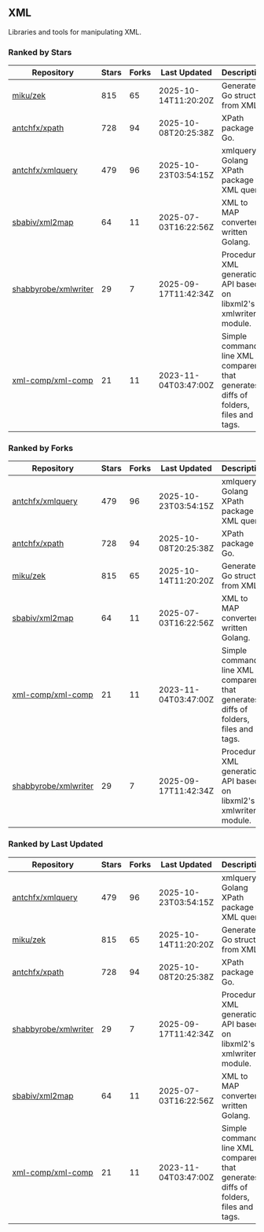 ## XML

Libraries and tools for manipulating XML.

### Ranked by Stars

| Repository | Stars | Forks | Last Updated | Description | 
|------------|-------|-------|--------------|-------------|
| [miku/zek](https://github.com/miku/zek) | 815 | 65 | 2025-10-14T11:20:20Z |  Generate a Go struct from XML. |
| [antchfx/xpath](https://github.com/antchfx/xpath) | 728 | 94 | 2025-10-08T20:25:38Z |  XPath package for Go. |
| [antchfx/xmlquery](https://github.com/antchfx/xmlquery) | 479 | 96 | 2025-10-23T03:54:15Z |  xmlquery is Golang XPath package for XML query. |
| [sbabiv/xml2map](https://github.com/sbabiv/xml2map) | 64 | 11 | 2025-07-03T16:22:56Z |  XML to MAP converter written Golang. |
| [shabbyrobe/xmlwriter](https://github.com/shabbyrobe/xmlwriter) | 29 | 7 | 2025-09-17T11:42:34Z |  Procedural XML generation API based on libxml2's xmlwriter module. |
| [xml-comp/xml-comp](https://github.com/xml-comp/xml-comp) | 21 | 11 | 2023-11-04T03:47:00Z |  Simple command line XML comparer that generates diffs of folders, files and tags. |

### Ranked by Forks

| Repository | Stars | Forks | Last Updated | Description | 
|------------|-------|-------|--------------|-------------|
| [antchfx/xmlquery](https://github.com/antchfx/xmlquery) | 479 | 96 | 2025-10-23T03:54:15Z |  xmlquery is Golang XPath package for XML query. |
| [antchfx/xpath](https://github.com/antchfx/xpath) | 728 | 94 | 2025-10-08T20:25:38Z |  XPath package for Go. |
| [miku/zek](https://github.com/miku/zek) | 815 | 65 | 2025-10-14T11:20:20Z |  Generate a Go struct from XML. |
| [sbabiv/xml2map](https://github.com/sbabiv/xml2map) | 64 | 11 | 2025-07-03T16:22:56Z |  XML to MAP converter written Golang. |
| [xml-comp/xml-comp](https://github.com/xml-comp/xml-comp) | 21 | 11 | 2023-11-04T03:47:00Z |  Simple command line XML comparer that generates diffs of folders, files and tags. |
| [shabbyrobe/xmlwriter](https://github.com/shabbyrobe/xmlwriter) | 29 | 7 | 2025-09-17T11:42:34Z |  Procedural XML generation API based on libxml2's xmlwriter module. |

### Ranked by Last Updated

| Repository | Stars | Forks | Last Updated | Description | 
|------------|-------|-------|--------------|-------------|
| [antchfx/xmlquery](https://github.com/antchfx/xmlquery) | 479 | 96 | 2025-10-23T03:54:15Z |  xmlquery is Golang XPath package for XML query. |
| [miku/zek](https://github.com/miku/zek) | 815 | 65 | 2025-10-14T11:20:20Z |  Generate a Go struct from XML. |
| [antchfx/xpath](https://github.com/antchfx/xpath) | 728 | 94 | 2025-10-08T20:25:38Z |  XPath package for Go. |
| [shabbyrobe/xmlwriter](https://github.com/shabbyrobe/xmlwriter) | 29 | 7 | 2025-09-17T11:42:34Z |  Procedural XML generation API based on libxml2's xmlwriter module. |
| [sbabiv/xml2map](https://github.com/sbabiv/xml2map) | 64 | 11 | 2025-07-03T16:22:56Z |  XML to MAP converter written Golang. |
| [xml-comp/xml-comp](https://github.com/xml-comp/xml-comp) | 21 | 11 | 2023-11-04T03:47:00Z |  Simple command line XML comparer that generates diffs of folders, files and tags. |

